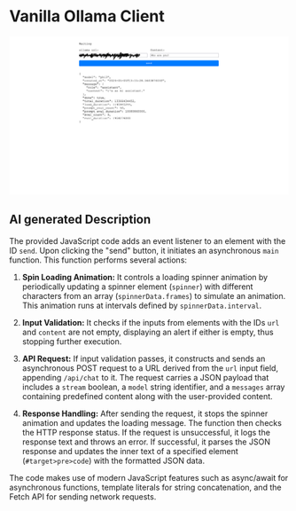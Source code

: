 # Vanilla Ollama Client

![](screenshot.png)

## AI generated Description

The provided JavaScript code adds an event listener to an element with the ID `send`. Upon clicking the "send" button, it initiates an asynchronous `main` function. This function performs several actions:

1. **Spin Loading Animation:** It controls a loading spinner animation by periodically updating a spinner element (`spinner`) with different characters from an array (`spinnerData.frames`) to simulate an animation. This animation runs at intervals defined by `spinnerData.interval`.

2. **Input Validation:** It checks if the inputs from elements with the IDs `url` and `content` are not empty, displaying an alert if either is empty, thus stopping further execution.

3. **API Request:** If input validation passes, it constructs and sends an asynchronous POST request to a URL derived from the `url` input field, appending `/api/chat` to it. The request carries a JSON payload that includes a `stream` boolean, a `model` string identifier, and a `messages` array containing predefined content along with the user-provided content.

4. **Response Handling:** After sending the request, it stops the spinner animation and updates the loading message. The function then checks the HTTP response status. If the request is unsuccessful, it logs the response text and throws an error. If successful, it parses the JSON response and updates the inner text of a specified element (`#target>pre>code`) with the formatted JSON data.

The code makes use of modern JavaScript features such as async/await for asynchronous functions, template literals for string concatenation, and the Fetch API for sending network requests.
